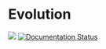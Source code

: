 # Evolution
[![](https://data.jsdelivr.com/v1/package/gh/mathstar13/Evolution/badge?style=rounded)](https://www.jsdelivr.com/package/gh/mathstar13/Evolution)
[![Documentation Status](https://readthedocs.org/projects/evolution/badge/?version=latest)](https://evolution.readthedocs.io/en/latest/?badge=latest)
